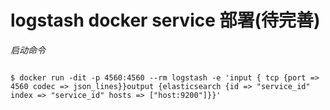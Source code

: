 # logstash docker service 部署(待完善)  

*启动命令*
<pre><code>
$ docker run -dit -p 4560:4560 --rm logstash -e 'input { tcp {port => 4560 codec => json_lines}}output {elasticsearch {id => "service_id" index => "service_id" hosts => ["host:9200"]}}'
</code></pre>